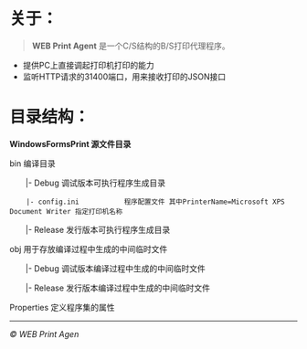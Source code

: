 # 关于：
> **WEB Print Agent** 是一个C/S结构的B/S打印代理程序。

* 提供PC上直接调起打印机打印的能力
* 监听HTTP请求的31400端口，用来接收打印的JSON接口

# 目录结构：
**WindowsFormsPrint 源文件目录**

bin                    编译目录  

　　|- Debug               调试版本可执行程序生成目录  

		|- config.ini           程序配置文件 其中PrinterName=Microsoft XPS Document Writer 指定打印机名称  

　　|- Release             发行版本可执行程序生成目录  

obj                    用于存放编译过程中生成的中间临时文件  

　　|- Debug               调试版本编译过程中生成的中间临时文件  

　　|- Release             发行版本编译过程中生成的中间临时文件  

Properties             定义程序集的属性  



-------------------
*© WEB Print Agen*